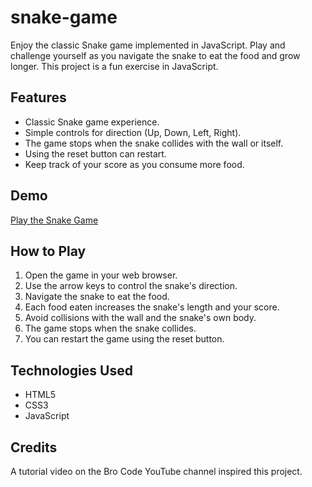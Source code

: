 # snake-game

Enjoy the classic Snake game implemented in JavaScript. Play and challenge yourself as you navigate the snake to eat the food and grow longer. This project is a fun exercise in JavaScript.

## Features

- Classic Snake game experience.
- Simple controls for direction (Up, Down, Left, Right).
- The game stops when the snake collides with the wall or itself.
- Using the reset button can restart.
- Keep track of your score as you consume more food.

## Demo

[Play the Snake Game](https://chamindud.github.io/snake-game/)

## How to Play

1. Open the game in your web browser.
2. Use the arrow keys to control the snake's direction.
3. Navigate the snake to eat the food.
4. Each food eaten increases the snake's length and your score.
5. Avoid collisions with the wall and the snake's own body.
6. The game stops when the snake collides.
7. You can restart the game using the reset button.

## Technologies Used

- HTML5
- CSS3
- JavaScript

## Credits

A tutorial video on the Bro Code YouTube channel inspired this project.
